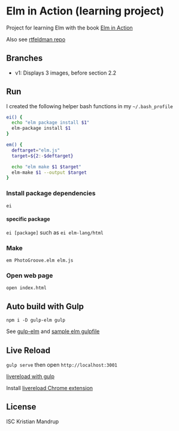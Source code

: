 # Elm in Action (learning project)

Project for learning Elm with the book [Elm in Action](https://www.manning.com/books/elm-in-action)

Also see [rtfeldman repo](https://github.com/rtfeldman/elm-in-action)

## Branches

- v1: Displays 3 images, before section 2.2

## Run

I created the following helper bash functions in my `~/.bash_profile`

```bash
ei() {
  echo "elm package install $1"
  elm-package install $1
}

em() {
  deftarget="elm.js"
  target=${2:-$deftarget}

  echo "elm make $1 $target"
  elm-make $1 --output $target
}
```

### Install package dependencies

`ei`

#### specific package

`ei [package]` such as `ei elm-lang/html`

### Make

`em PhotoGroove.elm elm.js`

### Open web page

`open index.html`

## Auto build with Gulp

`npm i -D gulp-elm gulp`

See [gulp-elm](https://www.npmjs.com/package/gulp-elm) and [sample elm gulpfile](https://gist.github.com/dennisreimann/cd8d45eefaba43199dcd)

## Live Reload

`gulp serve` then open `http://localhost:3001`

[livereload with gulp](https://scotch.io/tutorials/a-quick-guide-to-using-livereload-with-gulp)

Install [livereload Chrome extension](https://chrome.google.com/webstore/detail/livereload/jnihajbhpnppcggbcgedagnkighmdlei/related?hl=en)

## License

ISC Kristian Mandrup